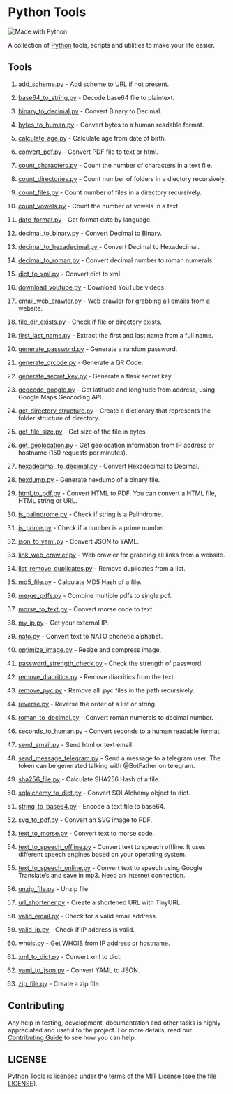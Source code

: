 # Python Tools

![Made with Python](http://forthebadge.com/images/badges/made-with-python.svg)

A collection of [Python](https://www.python.org) tools, scripts and utilities to make your life easier.

## Tools

1. [add_scheme.py](tools/add_scheme.py) - Add scheme to URL if not present.

1. [base64_to_string.py](tools/base64_to_string.py) - Decode base64 file to plaintext.

1. [binary_to_decimal.py](tools/binary_to_decimal.py) - Convert Binary to Decimal.

1. [bytes_to_human.py](tools/bytes_to_human.py) - Convert bytes to a human readable format.

1. [calculate_age.py](tools/calculate_age.py) - Calculate age from date of birth.

1. [convert_pdf.py](tools/convert_pdf.py) - Convert PDF file to text or html.

1. [count_characters.py](tools/count_characters.py) - Count the number of characters in a text file.

1. [count_directories.py](tools/count_directories.py) - Count number of folders in a diectory recursively.

1. [count_files.py](tools/count_files.py) - Count number of files in a directory recursively.

1. [count_vowels.py](tools/count_vowels.py) - Count the number of vowels in a text.

1. [date_format.py](tools/date_format.py) - Get format date by language.

1. [decimal_to_binary.py](tools/decimal_to_binary.py) - Convert Decimal to Binary.

1. [decimal_to_hexadecimal.py](tools/decimal_to_hexadecimal.py) - Convert Decimal to Hexadecimal.

1. [decimal_to_roman.py](tools/decimal_to_roman.py) - Convert decimal number to roman numerals.

1. [dict_to_xml.py](tools/dict_to_xml.py) - Convert dict to xml.

1. [download_youtube.py](tools/download_youtube.py) - Download YouTube videos.

1. [email_web_crawler.py](tools/email_web_crawler.py) - Web crawler for grabbing all emails from a website.

1. [file_dir_exists.py](tools/file_dir_exists.py) - Check if file or directory exists.

1. [first_last_name.py](tools/first_last_name.py) - Extract the first and last name from a full name.

1. [generate_password.py](tools/generate_password.py) - Generate a random password.

1. [generate_qrcode.py](tools/generate_qrcode.py) - Generate a QR Code.

1. [generate_secret_key.py](tools/generate_secret_key.py) - Generate a flask secret key.

1. [geocode_google.py](tools/geocode_google.py) - Get latitude and longitude from address, using Google Maps Geocoding API.

1. [get_directory_structure.py](tools/get_directory_structure.py) - Create a dictionary that represents the folder structure of directory.

1. [get_file_size.py](tools/get_file_size.py) - Get size of the file in bytes.

1. [get_geolocation.py](tools/get_geolocation.py) - Get geolocation information from IP address or hostname (150 requests per minutes).

1. [hexadecimal_to_decimal.py](tools/hexadecimal_to_decimal.py) - Convert Hexadecimal to Decimal.

1. [hexdump.py](tools/hexdump.py) - Generate hexdump of a binary file.

1. [html_to_pdf.py](tools/html_to_pdf.py) - Convert HTML to PDF. You can convert a HTML file, HTML string or URL.

1. [is_palindrome.py](tools/is_palindrome.py) - Check if string is a Palindrome.

1. [is_prime.py](tools/is_prime.py) - Check if a number is a prime number.

1. [json_to_yaml.py](tools/json_to_yaml.py) - Convert JSON to YAML.

1. [link_web_crawler.py](tools/link_web_crawler.py) - Web crawler for grabbing all links from a website.

1. [list_remove_duplicates.py](tools/list_remove_duplicates.py) - Remove duplicates from a list.

1. [md5_file.py](tools/md5_file.py) - Calculate MD5 Hash of a file.

1. [merge_pdfs.py](tools/merge_pdfs.py) - Combine multiple pdfs to single pdf.

1. [morse_to_text.py](tools/morse_to_text.py) - Convert morse code to text.

1. [my_ip.py](tools/my_ip.py) - Get your external IP.

1. [nato.py](tools/nato.py) - Convert text to NATO phonetic alphabet.

1. [optimize_image.py](tools/optimize_image.py) - Resize and compress image.

1. [password_strength_check.py](tools/password_strength_check.py) - Check the strength of password.

1. [remove_diacritics.py](tools/remove_diacritics.py) - Remove diacritics from the text.

1. [remove_pyc.py](tools/remove_pyc.py) - Remove all .pyc files in the path recursively.

1. [reverse.py](tools/reverse.py) - Reverse the order of a list or string.

1. [roman_to_decimal.py](tools/roman_to_decimal.py) - Convert roman numerals to decimal number.

1. [seconds_to_human.py](tools/seconds_to_human.py) - Convert seconds to a human readable format.

1. [send_email.py](tools/send_email.py) - Send html or text email.

1. [send_message_telegram.py](tools/send_message_telegram.py) - Send a message to a telegram user. The token can be generated talking with \@BotFather on telegram.

1. [sha256_file.py](tools/sha256_file.py) - Calculate SHA256 Hash of a file.

1. [sqlalchemy_to_dict.py](tools/sqlalchemy_to_dict.py) - Convert SQLAlchemy object to dict.

1. [string_to_base64.py](tools/string_to_base64.py) - Encode a text file to base64.

1. [svg_to_pdf.py](tools/svg_to_pdf.py) - Convert an SVG image to PDF.

1. [text_to_morse.py](tools/text_to_morse.py) - Convert text to morse code.

1. [text_to_speech_offline.py](tools/text_to_speech_offline.py) - Convert text to speech offline. It uses different speech engines based on your operating system.

1. [text_to_speech_online.py](tools/text_to_speech_online.py) - Convert text to speech using Google Translate’s and save in mp3. Need an internet connection.

1. [unzip_file.py](tools/unzip_file.py) - Unzip file.

1. [url_shortener.py](tools/url_shortener.py) - Create a shortened URL with TinyURL.

1. [valid_email.py](tools/valid_email.py) - Check for a valid email address.

1. [valid_ip.py](tools/valid_ip.py) - Check if IP address is valid.

1. [whois.py](tools/whois.py) - Get WHOIS from IP address or hostname.

1. [xml_to_dict.py](tools/xml_to_dict.py) - Convert xml to dict.

1. [yaml_to_json.py](tools/yaml_to_json.py) - Convert YAML to JSON.

1. [zip_file.py](tools/zip_file.py) - Create a zip file.

## Contributing

Any help in testing, development, documentation and other tasks is highly appreciated and useful to the project. For more details, read our [Contributing Guide](CONTRIBUTING.md) to see how you can help.

## LICENSE

Python Tools is licensed under the terms of the MIT License (see the file [LICENSE](LICENSE)).
